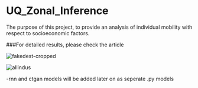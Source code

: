 # UQ_Zonal_Inference

The purpose of this project, to provide an analysis of individual mobility with respect to socioeconomic factors.

###For detailed results, please check the article






![fakedest-cropped](https://user-images.githubusercontent.com/47353633/227069415-b1cc0d26-93e2-4e60-afeb-298d4c6c078c.svg)


![allindus](https://user-images.githubusercontent.com/47353633/227069483-e615d22d-0388-4159-99f9-2d22436b96c6.svg)



-rnn and ctgan models will be added later on as seperate .py models
